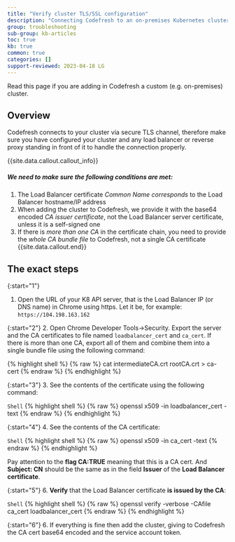 ```yaml
---
title: "Verify cluster TLS/SSL configuration"
description: "Connecting Codefresh to an on-premises Kubernetes cluster"
group: troubleshooting
sub-group: kb-articles
toc: true
kb: true
common: true
categories: []
support-reviewed: 2023-04-18 LG
---
```


Read this page if you are adding in Codefresh a custom (e.g. on-premises) cluster.

## Overview

Codefresh connects to your cluster via secure TLS channel, therefore make sure you have configured your cluster and any load balancer or reverse proxy standing in front of it to handle the connection properly.

{{site.data.callout.callout_info}}
##### We need to make sure the following conditions are met:

1. The Load Balancer certificate *Common Name corresponds* to the Load Balancer hostname/IP address
2. When adding the cluster to Codefresh, we provide it with the base64 encoded *CA issuer certificate*, not the Load Balancer server certificate, unless it is a self-signed one
3. If there is *more than one CA* in the certificate chain, you need to provide the *whole CA bundle file* to Codefresh, not a single CA certificate
{{site.data.callout.end}}

## The exact steps

{:start="1"}
1. Open the URL of your K8 API server, that is the Load Balancer IP (or DNS name) in Chrome using https. 
   Let it be, for example: ```https://104.198.163.162```

{:start="2"}
2. Open Chrome Developer Tools->Security. Export the server and the CA certificates to file named `loadbalancer_cert` and `ca_cert`. If there is more than one CA, export all of them and combine them into a single bundle file using the following command:

{% highlight shell %}
{% raw %}
cat intermediateCA.crt rootCA.crt > ca-cert
{% endraw %}
{% endhighlight %}

{:start="3"}
3. See the contents of the certificate using the following command:

  `Shell`
{% highlight shell %}
{% raw %}
openssl x509 -in loadbalancer_cert -text
{% endraw %}
{% endhighlight %}


{:start="4"}
4. See the contents of the CA certificate:

  `Shell`
{% highlight shell %}
{% raw %}
openssl x509 -in ca_cert -text
{% endraw %}
{% endhighlight %}

Pay attention to the **flag CA:TRUE** meaning that this is a CA cert. And **Subject: CN** should be the same as in the field **Issuer** of the **Load Balancer certificate**.

{:start="5"}
6. **Verify** that the Load Balancer certificate **is issued by the CA**:

  `Shell`
{% highlight shell %}
{% raw %}
openssl verify -verbose -CAfile ca_cert loadbalancer_cert
{% endraw %}
{% endhighlight %}

{:start="6"}
6. If everything is fine then add the cluster, giving to Codefresh the CA cert base64 encoded and the service account token. 

